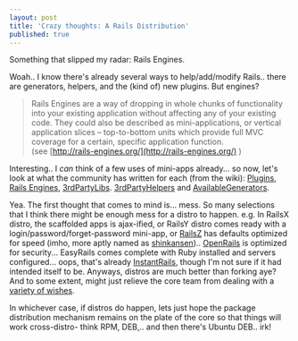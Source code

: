 ```yaml
---
layout: post
title: 'Crazy thoughts: A Rails Distribution'
published: true
---
```

Something that slipped my radar: Rails Engines.

Woah.. I know there's already several ways to help/add/modify Rails.. there are generators, helpers, and the (kind of) new plugins. But engines?

 

> Rails Engines are a way of dropping in whole chunks of functionality into your existing application without affecting any of your existing code. They could also be described as mini-applications, or vertical application slices – top-to-bottom units which provide full MVC coverage for a certain, specific application function.  
> (see [http://rails-engines.org/](http://rails-engines.org/) )

 

Interesting.. I _can_ think of a few uses of mini-apps already... so now, let's look at what the community has written for each (from the wiki): [Plugins](http://wiki.rubyonrails.com/rails/pages/Plugins), [Rails Engines](http://wiki.rubyonrails.com/rails/pages/Rails+Engines), [3rdPartyLibs](http://wiki.rubyonrails.com/rails/pages/3rdPartyLibs). [3rdPartyHelpers](http://wiki.rubyonrails.com/rails/pages/3rdPartyHelpers) and [AvailableGenerators](http://wiki.rubyonrails.com/rails/pages/AvailableGenerators).

Yea. The first thought that comes to mind is... mess. So many selections that I think there might be enough mess for a distro to happen. e.g. In RailsX distro, the scaffolded apps is ajax-ified, or RailsY distro comes ready with a login/password/forget-password mini-app, or [RailsZ](http://railsexpress.de/blog/) has defaults optimized for speed (imho, more aptly named as [shinkansen](http://www.japan-guide.com/e/e2018.html)).. [OpenRails](http://www.openbsd.org/) is optimized for security... EasyRails comes complete with Ruby installed and servers configured... oops, that's already [InstantRails](http://instantrails.rubyforge.org/wiki/wiki.pl), though I'm not sure if it had intended itself to be. Anyways, distros are much better than forking aye? And to some extent, might just relieve the core team from dealing with a [variety of wishes](http://wiki.rubyonrails.com/rails/pages/WishList).

In whichever case, if distros do happen, lets just hope the package distribution mechanism remains on the plate of the core so that things will work cross-distro- think RPM, DEB,.. and then there's Ubuntu DEB.. irk!

